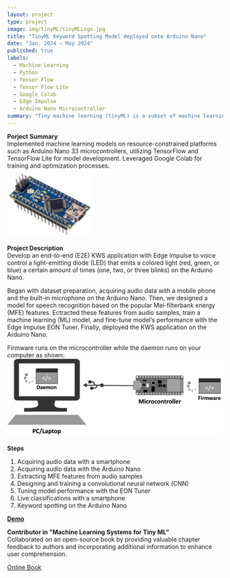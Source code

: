 ```yaml
---
layout: project
type: project
image: img/tinyML/tinyMLLogo.jpg
title: "TinyML Keyword Spotting Model deployed onto Arduino Nano"
date: "Jan. 2024 – May 2024"
published: true
labels:
  - Machine Learning
  - Python
  - Tensor Flow
  - Tensor Flow Lite
  - Google Colab
  - Edge Impulse
  - Arduino Nano Microcontroller
summary: "Tiny machine learning (tinyML) is a subset of machine learning focused on the deployment of models to microcontrollers and other low-power edge devices. This project involved deploying a keyword spotting ML model onto an Arduino Nano microcontroller."
---
```

**Porject Summary**   
Implemented machine learning models on resource-constrained platforms such as Arduino Nano 33 microcontrollers, utilizing TensorFlow and TensorFlow Lite for model development. Leveraged Google
Colab for training and optimization processes.      
<img width="200px" src="../img/tinyML/arduinoNano.png" class="img-thumbnail" >   

**Project Description**   
Develop an end-to-end (E2E) KWS application with Edge Impulse to voice control a light-emitting diode (LED) that emits a colored light (red, green, or blue) a certain amount of times (one, two, or three blinks) on the Arduino Nano.   

Began with dataset preparation, acquiring audio data with a mobile phone and the built-in microphone on the Arduino Nano. Then, we designed a model for speech recognition based on the popular Mel-filterbank energy (MFE) features. Ectracted these features from audio samples, train a machine learning (ML) model, and fine-tune model’s performance with the Edge Impulse EON Tuner. Finally, deployed the KWS application on the Arduino Nano.   

Firmware runs on the microcontroller while the daemon runs on your computer as shown:   
<img width="600px" src="../img/tinyML/tinyMLProcess.png" class="img-thumbnail" >   

**Steps**   
1. Acquiring audio data with a smartphone   
2. Acquiring audio data with the Arduino Nano   
3. Extracting MFE features from audio samples   
4. Designing and training a convolutional neural network (CNN)   
5. Tuning model performance with the EON Tuner   
6. Live classifications with a smartphone   
7. Keyword spotting on the Arduino Nano   

[**Demo**](https://youtube.com/shorts/W4ZFZW9YG8c?feature=share)
 
**Contributor in "Machine Learning Systems for Tiny ML"**    
Collaborated on an open-source book by providing valuable chapter feedback to authors and incorporating additional information to enhance user comprehension.   

[Online Book](https://harvard-edge.github.io/cs249r_book/)


